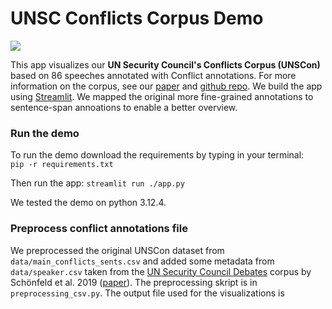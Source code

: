 # UNSC Conflicts Corpus Demo 


![](UNSCon_DemoUI.gif)

This app visualizes our **UN Security Council's Conflicts Corpus (UNSCon)** based on 86 speeches annotated with Conflict annotations.
For more information on the corpus, see our [paper](https://aclanthology.org/2024.lrec-main.716/) and [github repo](https://github.com/linatal/UNSCon).
We build the app using [Streamlit](https://streamlit.io/). We mapped the original more fine-grained annotations to sentence-span annoations to enable a better overview.



### Run the demo
To run the demo download the requirements by typing in your terminal:  
``pip -r requirements.txt``

Then run the app: ``streamlit run ./app.py``

We tested the demo on python 3.12.4.

### Preprocess conflict annotations file
We preprocessed the original UNSCon dataset from ``data/main_conflicts_sents.csv`` and added some metadata from ``data/speaker.csv`` taken from the [UN Security Council Debates](https://dataverse.harvard.edu/dataset.xhtml?persistentId=doi:10.7910/DVN/KGVSYH) corpus by Schönfeld et al. 2019 ([paper](https://arxiv.org/abs/1906.10969)). 
The preprocessing skript is in ``preprocessing_csv.py``. The output file used for the visualizations is 
